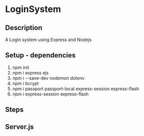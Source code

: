 # LoginSystem

## Description
A Login system using Express and Nodejs

## Setup - dependencies
1. npm init
2. npm i express ejs
3. npm i --save-dev nodemon dotenv
4. npm i bcrypt
5. npm i passport passport-local express-session express-flash
5. npm i express-session express-flash

## Steps


## Server.js
